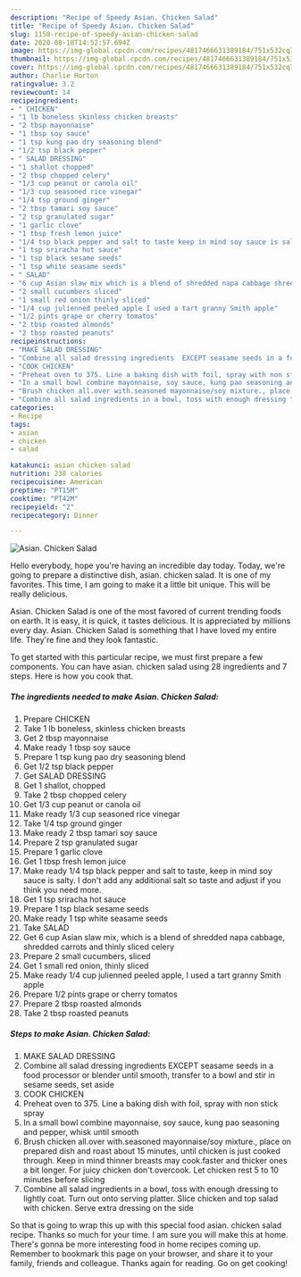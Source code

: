 ```yaml
---
description: "Recipe of Speedy Asian. Chicken Salad"
title: "Recipe of Speedy Asian. Chicken Salad"
slug: 1158-recipe-of-speedy-asian-chicken-salad
date: 2020-08-18T14:52:57.694Z
image: https://img-global.cpcdn.com/recipes/4817466631389184/751x532cq70/asian-chicken-salad-recipe-main-photo.jpg
thumbnail: https://img-global.cpcdn.com/recipes/4817466631389184/751x532cq70/asian-chicken-salad-recipe-main-photo.jpg
cover: https://img-global.cpcdn.com/recipes/4817466631389184/751x532cq70/asian-chicken-salad-recipe-main-photo.jpg
author: Charlie Horton
ratingvalue: 3.2
reviewcount: 14
recipeingredient:
- " CHICKEN"
- "1 lb boneless skinless chicken breasts"
- "2 tbsp mayonnaise"
- "1 tbsp soy sauce"
- "1 tsp kung pao dry seasoning blend"
- "1/2 tsp black pepper"
- " SALAD DRESSING"
- "1 shallot chopped"
- "2 tbsp chopped celery"
- "1/3 cup peanut or canola oil"
- "1/3 cup seasoned rice vinegar"
- "1/4 tsp ground ginger"
- "2 tbsp tamari soy sauce"
- "2 tsp granulated sugar"
- "1 garlic clove"
- "1 tbsp fresh lemon juice"
- "1/4 tsp black pepper and salt to taste keep in mind soy sauce is salty I dont add any additional salt so taste and adjust if you think you need more"
- "1 tsp sriracha hot sauce"
- "1 tsp black sesame seeds"
- "1 tsp white seasame seeds"
- " SALAD"
- "6 cup Asian slaw mix which is a blend of shredded napa cabbage shredded carrots and thinly sliced celery"
- "2 small cucumbers sliced"
- "1 small red onion thinly sliced"
- "1/4 cup julienned peeled apple I used a tart granny Smith apple"
- "1/2 pints grape or cherry tomatos"
- "2 tbsp roasted almonds"
- "2 tbsp roasted peanuts"
recipeinstructions:
- "MAKE SALAD DRESSING"
- "Combine all salad dressing ingredients  EXCEPT seasame seeds in a food processor or blender until smooth, transfer to a bowl and stir in sesame seeds, set aside"
- "COOK CHICKEN"
- "Preheat oven to 375. Line a baking dish with foil, spray with non stick spray"
- "In a small bowl combine mayonnaise, soy sauce, kung pao seasoning and pepper, whisk until smooth"
- "Brush chicken all.over with.seasoned mayonnaise/soy mixture., place on prepared dish and roast about 15 minutes, until chicken is just cooked through. Keep in mind thinner breasts may cook.faster and thicker ones a bit longer. For juicy chicken don&#39;t.overcook. Let chicken rest 5 to 10 minutes before slicing"
- "Combine all salad ingredients in a bowl, toss with enough dressing to lightly coat. Turn out onto serving platter. Slice chicken and top salad with chicken. Serve extra dressing on the side"
categories:
- Recipe
tags:
- asian
- chicken
- salad

katakunci: asian chicken salad 
nutrition: 238 calories
recipecuisine: American
preptime: "PT15M"
cooktime: "PT42M"
recipeyield: "2"
recipecategory: Dinner

---
```



![Asian. Chicken Salad](https://img-global.cpcdn.com/recipes/4817466631389184/751x532cq70/asian-chicken-salad-recipe-main-photo.jpg)

Hello everybody, hope you're having an incredible day today. Today, we're going to prepare a distinctive dish, asian. chicken salad. It is one of my favorites. This time, I am going to make it a little bit unique. This will be really delicious.

Asian. Chicken Salad is one of the most favored of current trending foods on earth. It is easy, it is quick, it tastes delicious. It is appreciated by millions every day. Asian. Chicken Salad is something that I have loved my entire life. They're fine and they look fantastic.




To get started with this particular recipe, we must first prepare a few components. You can have asian. chicken salad using 28 ingredients and 7 steps. Here is how you cook that.

<!--inarticleads1-->

##### The ingredients needed to make Asian. Chicken Salad:

1. Prepare  CHICKEN
1. Take 1 lb boneless, skinless chicken breasts
1. Get 2 tbsp mayonnaise
1. Make ready 1 tbsp soy sauce
1. Prepare 1 tsp kung pao dry seasoning blend
1. Get 1/2 tsp black pepper
1. Get  SALAD DRESSING
1. Get 1 shallot, chopped
1. Take 2 tbsp chopped celery
1. Get 1/3 cup peanut or canola oil
1. Make ready 1/3 cup seasoned rice vinegar
1. Take 1/4 tsp ground ginger
1. Make ready 2 tbsp tamari soy sauce
1. Prepare 2 tsp granulated sugar
1. Prepare 1 garlic clove
1. Get 1 tbsp fresh lemon juice
1. Make ready 1/4 tsp black pepper and salt to taste, keep in mind soy sauce is salty. I don&#39;t add any additional salt so taste and adjust if you think you need more.
1. Get 1 tsp sriracha hot sauce
1. Prepare 1 tsp black sesame seeds
1. Make ready 1 tsp white seasame seeds
1. Take  SALAD
1. Get 6 cup Asian slaw mix, which is a blend of shredded napa cabbage, shredded carrots and thinly sliced celery
1. Prepare 2 small cucumbers, sliced
1. Get 1 small red onion, thinly sliced
1. Make ready 1/4 cup julienned peeled apple, I used a tart granny Smith apple
1. Prepare 1/2 pints grape or cherry tomatos
1. Prepare 2 tbsp roasted almonds
1. Take 2 tbsp roasted peanuts




<!--inarticleads2-->

##### Steps to make Asian. Chicken Salad:

1. MAKE SALAD DRESSING
1. Combine all salad dressing ingredients  EXCEPT seasame seeds in a food processor or blender until smooth, transfer to a bowl and stir in sesame seeds, set aside
1. COOK CHICKEN
1. Preheat oven to 375. Line a baking dish with foil, spray with non stick spray
1. In a small bowl combine mayonnaise, soy sauce, kung pao seasoning and pepper, whisk until smooth
1. Brush chicken all.over with.seasoned mayonnaise/soy mixture., place on prepared dish and roast about 15 minutes, until chicken is just cooked through. Keep in mind thinner breasts may cook.faster and thicker ones a bit longer. For juicy chicken don&#39;t.overcook. Let chicken rest 5 to 10 minutes before slicing
1. Combine all salad ingredients in a bowl, toss with enough dressing to lightly coat. Turn out onto serving platter. Slice chicken and top salad with chicken. Serve extra dressing on the side




So that is going to wrap this up with this special food asian. chicken salad recipe. Thanks so much for your time. I am sure you will make this at home. There's gonna be more interesting food in home recipes coming up. Remember to bookmark this page on your browser, and share it to your family, friends and colleague. Thanks again for reading. Go on get cooking!

